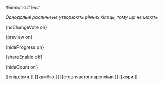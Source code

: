 #Біологія #Тест

*Однодольні рослини не утворюють річних кілець, тому що не мають*

{noChangeVote on}

{preview on}

{hideProgress on}

{shareEnable off}

{hideCount on}

[[епідерми.]]
[[камбію.]]
[[стовпчастої паренхіми.]]
[[кори.]]
